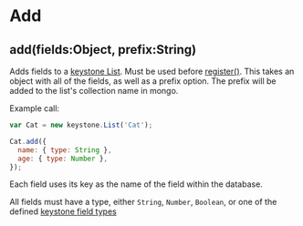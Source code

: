# Add

## add(fields:Object, prefix:String)

Adds fields to a [keystone List](/api/list/options). Must be used before [register()](/api/list/register). This takes an object with all of the fields, as well as a prefix option. The prefix will be added to the list's collection name in mongo.

Example call:

```javascript
var Cat = new keystone.List('Cat');

Cat.add({
  name: { type: String },
  age: { type: Number },
});
```

Each field uses its key as the name of the field within the database.

All fields must have a type, either `String`, `Number`, `Boolean`, or one of the defined [keystone field types](/api/field)
